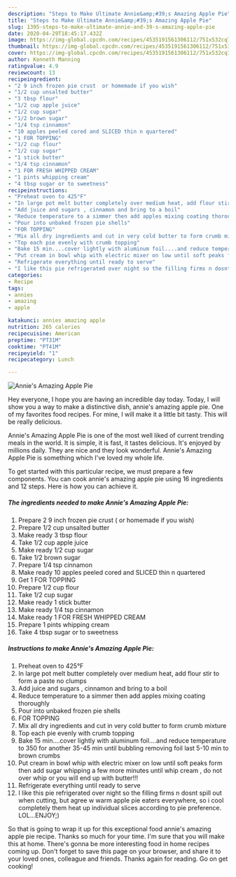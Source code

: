 ```yaml
---
description: "Steps to Make Ultimate Annie&amp;#39;s Amazing Apple Pie"
title: "Steps to Make Ultimate Annie&amp;#39;s Amazing Apple Pie"
slug: 1395-steps-to-make-ultimate-annie-and-39-s-amazing-apple-pie
date: 2020-04-29T18:45:17.432Z
image: https://img-global.cpcdn.com/recipes/4535191561306112/751x532cq70/annies-amazing-apple-pie-recipe-main-photo.jpg
thumbnail: https://img-global.cpcdn.com/recipes/4535191561306112/751x532cq70/annies-amazing-apple-pie-recipe-main-photo.jpg
cover: https://img-global.cpcdn.com/recipes/4535191561306112/751x532cq70/annies-amazing-apple-pie-recipe-main-photo.jpg
author: Kenneth Manning
ratingvalue: 4.9
reviewcount: 13
recipeingredient:
- "2 9 inch frozen pie crust  or homemade if you wish"
- "1/2 cup unsalted butter"
- "3 tbsp flour"
- "1/2 cup apple juice"
- "1/2 cup sugar"
- "1/2 brown sugar"
- "1/4 tsp cinnamon"
- "10 apples peeled cored and SLICED thin n quartered"
- "1 FOR TOPPING"
- "1/2 cup flour"
- "1/2 cup sugar"
- "1 stick butter"
- "1/4 tsp cinnamon"
- "1 FOR FRESH WHIPPED CREAM"
- "1 pints whipping cream"
- "4 tbsp sugar or to sweetness"
recipeinstructions:
- "Preheat oven to 425°F"
- "In large pot melt butter completely over medium heat, add flour stir to form a paste no clumps"
- "Add juice and sugars , cinnamon and bring to a boil"
- "Reduce temperature to a simmer then add apples mixing coating thoroughly"
- "Pour into unbaked frozen pie shells"
- "FOR TOPPING"
- "Mix all dry ingredients and cut in very cold butter to form crumb mixture"
- "Top each pie evenly with crumb topping"
- "Bake 15 min....cover lightly with aluminum foil....and reduce temperature to 350 for another 35-45 min until bubbling removing foil last 5-10 min to brown crumbs"
- "Put cream in bowl whip with electric mixer on low until soft peaks form then add sugar whipping a few more minutes until whip cream , do not over whip or you will end up with butter!!!"
- "Refrigerate everything until ready to serve"
- "I like this pie refrigerated over night so the filling firms n dosnt spill out when cutting, but agree w warm apple pie eaters everywhere, so i cool completely them heat up individual slices according to pie preference.  LOL...ENJOY;)"
categories:
- Recipe
tags:
- annies
- amazing
- apple

katakunci: annies amazing apple 
nutrition: 265 calories
recipecuisine: American
preptime: "PT31M"
cooktime: "PT41M"
recipeyield: "1"
recipecategory: Lunch

---
```



![Annie&#39;s Amazing Apple Pie](https://img-global.cpcdn.com/recipes/4535191561306112/751x532cq70/annies-amazing-apple-pie-recipe-main-photo.jpg)

Hey everyone, I hope you are having an incredible day today. Today, I will show you a way to make a distinctive dish, annie&#39;s amazing apple pie. One of my favorites food recipes. For mine, I will make it a little bit tasty. This will be really delicious.



Annie&#39;s Amazing Apple Pie is one of the most well liked of current trending meals in the world. It is simple, it is fast, it tastes delicious. It's enjoyed by millions daily. They are nice and they look wonderful. Annie&#39;s Amazing Apple Pie is something which I've loved my whole life.


To get started with this particular recipe, we must prepare a few components. You can cook annie&#39;s amazing apple pie using 16 ingredients and 12 steps. Here is how you can achieve it.

<!--inarticleads1-->

##### The ingredients needed to make Annie&#39;s Amazing Apple Pie:

1. Prepare 2 9 inch frozen pie crust ( or homemade if you wish)
1. Prepare 1/2 cup unsalted butter
1. Make ready 3 tbsp flour
1. Take 1/2 cup apple juice
1. Make ready 1/2 cup sugar
1. Take 1/2 brown sugar
1. Prepare 1/4 tsp cinnamon
1. Make ready 10 apples peeled cored and SLICED thin n quartered
1. Get 1 FOR TOPPING
1. Prepare 1/2 cup flour
1. Take 1/2 cup sugar
1. Make ready 1 stick butter
1. Make ready 1/4 tsp cinnamon
1. Make ready 1 FOR FRESH WHIPPED CREAM
1. Prepare 1 pints whipping cream
1. Take 4 tbsp sugar or to sweetness




<!--inarticleads2-->

##### Instructions to make Annie&#39;s Amazing Apple Pie:

1. Preheat oven to 425°F
1. In large pot melt butter completely over medium heat, add flour stir to form a paste no clumps
1. Add juice and sugars , cinnamon and bring to a boil
1. Reduce temperature to a simmer then add apples mixing coating thoroughly
1. Pour into unbaked frozen pie shells
1. FOR TOPPING
1. Mix all dry ingredients and cut in very cold butter to form crumb mixture
1. Top each pie evenly with crumb topping
1. Bake 15 min....cover lightly with aluminum foil....and reduce temperature to 350 for another 35-45 min until bubbling removing foil last 5-10 min to brown crumbs
1. Put cream in bowl whip with electric mixer on low until soft peaks form then add sugar whipping a few more minutes until whip cream , do not over whip or you will end up with butter!!!
1. Refrigerate everything until ready to serve
1. I like this pie refrigerated over night so the filling firms n dosnt spill out when cutting, but agree w warm apple pie eaters everywhere, so i cool completely them heat up individual slices according to pie preference.  LOL...ENJOY;)




So that is going to wrap it up for this exceptional food annie&#39;s amazing apple pie recipe. Thanks so much for your time. I'm sure that you will make this at home. There's gonna be more interesting food in home recipes coming up. Don't forget to save this page on your browser, and share it to your loved ones, colleague and friends. Thanks again for reading. Go on get cooking!
